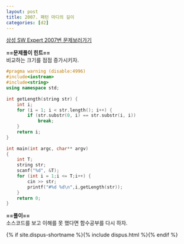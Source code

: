 ```yaml
---
layout: post
title: 2007. 패턴 마디의 길이
categories: [d2]
---
```

[삼성 SW Expert 2007번 문제보러가기](https://swexpertacademy.com/main/code/problem/problemDetail.do?contestProbId=AV5P1kNKAl8DFAUq&categoryId=AV5P1kNKAl8DFAUq&categoryType=CODE)

**==문제풀이 힌트==**<br>
비교하는 크기를 점점 증가시키자.<br>

```cpp
#pragma warning (disable:4996)
#include<iostream>
#include<string>
using namespace std;
 
int getLength(string str) {
    int i;
    for (i = 1; i < str.length(); i++) {
        if (str.substr(0, i) == str.substr(i, i))
            break;
    }
    return i;
}
 
int main(int argc, char** argv)
{
    int T;
    string str;
    scanf("%d", &T);
    for (int i = 1;i <= T;i++) {
        cin >> str;
        printf("#%d %d\n",i,getLength(str));
    }
    return 0;
}
```

**==풀이==**<br>
소스코드를 보고 이해를 못 했다면 함수공부를 다시 하자.<br>

{% if site.dispus-shortname %}{% include dispus.html %}{% endif %}